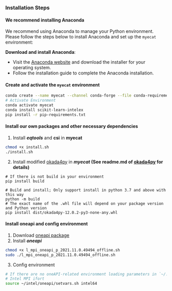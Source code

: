 ### Installation Steps

#### We recommend installing Anaconda

We recommend using Anaconda to manage your Python environment. Please follow the steps below to install Anaconda and set up the `myecat` environment:

**Download and install Anaconda**:

- Visit the [Anaconda website](https://www.anaconda.com/products/distribution) and download the installer for your operating system.
- Follow the installation guide to complete the Anaconda installation.

#### Create and activate the `myecat` environment

```bash
conda create --name myecat --channel conda-forge --file conda-requirements.txt
# Activate Environment
conda activate myecat
conda install scikit-learn-intelex
pip install -r pip-requirements.txt
```

#### Install our own packages and other necessary dependencies

1. Install ***eqtools*** and **csi** in **myecat**

```bash
chmod +x install.sh
./install.sh
```

2. Install modified [okada4py](https://github.com/kefuhe/okada4py) in ***myecat* (See readme.md of [okada4py](https://github.com/kefuhe/okada4py) for details)**

```
# If there is not build in your environment
pip install build

# Build and install; Only support install in python 3.7 and above with this way
python -m build
# The exact name of the .whl file will depend on your package version and Python version
pip install dist/okada4py-12.0.2-py3-none-any.whl
```

#### Install oneapi and config environment

1. Download [oneapi package](https://www.intel.com/content/www/us/en/developer/tools/oneapi/mpi-library-download.html?operatingsystem=linux&mpi-linux=offline)
2. Install ***oneapi***

```bash
chmod +x l_mpi_oneapi_p_2021.11.0.49494_offline.sh
sudo ./l_mpi_oneapi_p_2021.11.0.49494_offline.sh
```

3. Config environment

```bash
# If there are no oneAPI-related environment loading parameters in `~/.bashrc`, please add them manually.
# Intel MPI ifort
source ~/intel/oneapi/setvars.sh intel64
```
